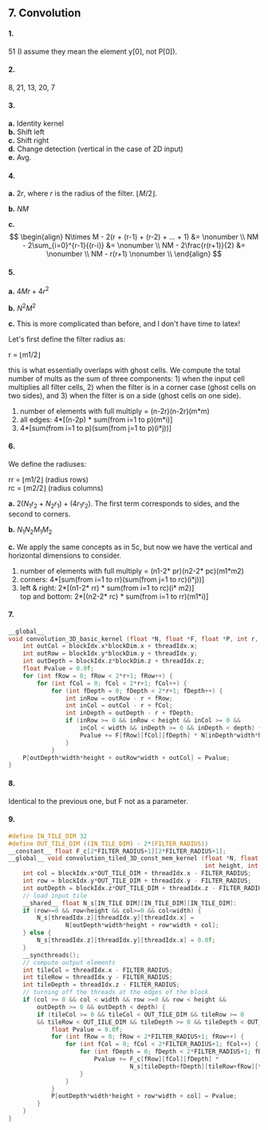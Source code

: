 ## 7. Convolution

#### 1.
51 (I assume they mean the element y[0], not P[0]).

#### 2.
8, 21, 13, 20, 7

#### 3.
**a.** Identity kernel  
**b.** Shift left  
**c.** Shift right  
**d.** Change detection (vertical in the case of 2D input)  
**e.** Avg.

#### 4.
**a.** $2r$, where $r$ is the radius of the filter. $\lfloor M/2\rfloor$.

**b.** $NM$

**c.**
$$
\begin{align}
N\times M - 2(r + (r-1) + (r-2) + ... + 1) &= \nonumber \\
NM - 2\sum_{i=0}^{r-1}{(r-i)} &= \nonumber \\
NM - 2\frac{r(r+1)}{2} &= \nonumber \\
NM - r(r+1) \nonumber \\
\end{align}
$$

#### 5.

**a.** $4Mr + 4r^2$

**b.** $N^2 M^2$

**c.** This is more complicated than before, and I don't have time to latex! 

Let's first define the filter radius as:

r = ⌊m1/2⌋

this is what essentially overlaps with ghost cells. We compute the total number of mults as the sum of three components: 1) when the input cell multiplies all filter cells, 2) when the filter is in a corner case (ghost cells on two sides), and 3) when the filter is on a side (ghost cells on one side).

1) number of elements with full multiply = (n-2r)(n-2r)(m*m)
2) all edges: 4*[(n-2p) * sum(from i=1 to p)(m*i)] 
3) 4*[sum(from i=1 to p)(sum(from j=1 to p)(i*j))]

#### 6.

We define the radiuses:

rr = ⌊m1/2⌋ (radius rows)  
rc = ⌊m2/2⌋ (radius columns)

**a.** $2(N_1r_2 + N_2 r_1) + (4r_1r_2)$. The first term corresponds to sides, and the second to corners.

**b.** $N_1N_2M_1M_2$

**c.** We apply the same concepts as in 5c, but now we have the vertical and horizontal dimensions to consider.

1) number of elements with full multiply = (n1-2* pr)(n2-2* pc)(m1*m2)
2) corners: 4*[sum(from i=1 to rr)(sum(from j=1 to rc)(i*j))]
3) left & right: 2*[(n1-2* rr) * sum(from i=1 to rc)(i* m2)]  
  top and bottom: 2*[(n2-2* rc) * sum(from i=1 to rr)(m1*i)]

#### 7.

```c
__global__
void convolution_3D_basic_kernel (float *N, float *F, float *P, int r, int width, int height, int depth){ {
    int outCol = blockIdx.x*blockDim.x + threadIdx.x;
    int outRow = blockIdx.y*blockDim.y + threadIdx.y;
    int outDepth = blockIdx.z*blockDim.z + threadIdx.z;
    float Pvalue = 0.0f;
    for (int fRow = 0; fRow < 2*r+1; fRow++) {
        for (int fCol = 0; fCol < 2*r+1; fCol++) {
            for (int fDepth = 0; fDepth < 2*r+1; fDepth++) {
                int inRow = outRow - r + fRow;
                int inCol = outCol - r + fCol;
                int inDepth = outDepth - r + fDepth;
                if (inRow >= 0 && inRow < height && inCol >= 0 && 
                    inCol < width && inDepth >= 0 && inDepth < depth) {
                    Pvalue += F[fRow][fCol][fDepth] * N[inDepth*width*height + inRow*width + inCol];
                }
            }
    P[outDepth*width*height + outRow*width + outCol] = Pvalue;
}
```

#### 8.

Identical to the previous one, but F not as a parameter.

#### 9.

```c
#define IN_TILE_DIM 32
#define OUT_TILE_DIM ((IN_TILE_DIM) - 2*(FILTER_RADIUS))
__constant__ float F_c[2*FILTER_RADIUS+1][2*FILTER_RADIUS+1];
__global__ void convolution_tiled_3D_const_mem_kernel (float *N, float *P, int width, 
                                                       int height, int depth) {
    int col = blockIdx.x*OUT_TILE_DIM + threadIdx.x - FILTER_RADIUS;
    int row = blockIdx.y*OUT_TILE_DIM + threadIdx.y - FILTER_RADIUS;
    int outDepth = blockIdx.z*OUT_TILE_DIM + threadIdx.z - FILTER_RADIUS;
    // load input tile
    __shared__ float N_s[IN_TILE DIM][IN_TILE_DIM][IN_TILE_DIM]:
    if (row>=0 && row<height && col>=0 && col<width) {
        N_s[threadIdx.z][threadIdx.y][threadIdx.x] = 
                N[outDepth*width*height + row*width + col];
    } else {
        N_s[threadIdx.z][threadIdx.y][threadIdx.x] = 0.0f;
    }
    __syncthreads();
    // compute output elements
    int tileCol = threadIdx.x - FILTER_RADIUS;
    int tileRow = threadIdx.y - FILTER_RADIUS;
    int tileDepth = threadIdx.z - FILTER_RADIUS;
    // turning off the threads at the edges of the block
    if (col >= 0 && col < width && row >=0 && row < height && 
        outDepth >= 0 && outDepth < depth) {
        if (tileCol >= 0 && tileCol < OUT_TILE_DIM && tileRow >= 0
        && tileRow < OUT_IILE_DIM && tileDepth >= 0 && tileDepth < OUT_TILE_DIM) {
            float Pvalue = 0.0f;
            for (int fRow = 0; fRow < 2*FILTER_RADIUS+1; fRow++) {
                for (int fCol = 0; fCol < 2*FILTER_RADIUS+1; fCol++) {
                    for (int fDepth = 0; fDepth < 2*FILTER_RADIUS+1; fDepth++) {
                        Pvalue += F_c[fRow][fCol][fDepth] * 
                                  N_s[tileDepth+fDepth][tileRow+fRow][tileCol+fCol];
                    }
                }
            }
            P[outDepth*width*height + row*width + col] = Pvalue;
        }
    }
}
```

